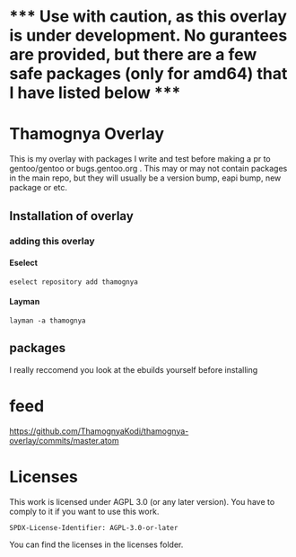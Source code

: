 # *** Use with caution, as this overlay is under development. No gurantees are provided, but there are a few safe packages (only for amd64) that I have listed below ***

# Thamognya Overlay

This is my overlay with packages I write and test before making a pr to gentoo/gentoo or bugs.gentoo.org . This may or may not contain packages in the main repo, but they will usually be a version bump, eapi bump, new package or etc.

## Installation of overlay 

### adding this overlay

#### Eselect

`eselect repository add thamognya`

#### Layman

`layman -a thamognya`

## packages

I really reccomend you look at the ebuilds yourself before installing

# feed

https://github.com/ThamognyaKodi/thamognya-overlay/commits/master.atom

# Licenses

This work is licensed under AGPL 3.0 (or any later version). You have to comply to it if you want to use this work.

`SPDX-License-Identifier: AGPL-3.0-or-later`

You can find the licenses in the licenses folder.
